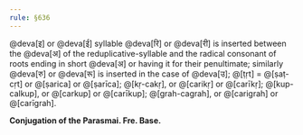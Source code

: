 ```yaml
---
rule: §636
---
```


@deva[इ] or @deva[ई] syllable @deva[रि] or @deva[री] is inserted between the @deva[अ] of the reduplicative-syllable and the radical consonant of roots ending in short @deva[अ] or having it for their penultimate; similarly @deva[रु] or @deva[रू] is inserted in the case of @deva[उ]; @[ṭṛt] = @[ṣaṭ-cṛt] or @[ṣarica] or @[ṣarīca]; @[kṛ-cakṛ], or @[carikṛ] or @[carīkṛ]; @[kup-calkup], or @[carkup] or @[carīkup]; @[grah-cagrah], or @[carigrah] or @[carīgrah].

**Conjugation of the Parasmai. Fre. Base.**